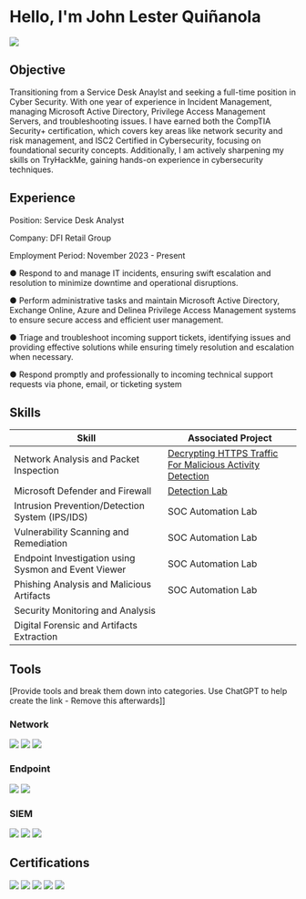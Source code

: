 # Hello, I'm John Lester Quiñanola
<a href="https://linkedin.com"><img src="https://img.shields.io/badge/-LinkedIn-0072b1?&style=for-the-badge&logo=linkedin&logoColor=white" /></a>

## Objective

Transitioning from a Service Desk Anaylst and seeking a full-time position in Cyber Security. With one year of experience in Incident Management, managing Microsoft Active Directory, Privilege Access Management Servers, and troubleshooting issues. I have earned both the CompTIA Security+ certification, which covers key areas like network security and risk management, and ISC2 Certified in Cybersecurity, focusing on foundational security concepts. Additionally, I am actively sharpening my skills on TryHackMe, gaining hands-on experience in cybersecurity techniques.

## Experience
Position: Service Desk Analyst

Company: DFI Retail Group

Employment Period: November 2023 - Present



●	Respond to and manage IT incidents, ensuring swift escalation and resolution to minimize downtime and operational disruptions.

●	Perform administrative tasks and maintain Microsoft Active Directory, Exchange Online, Azure and Delinea Privilege Access Management systems to ensure secure access and efficient user management. 

●	Triage and troubleshoot incoming support tickets, identifying issues and providing effective solutions while ensuring timely resolution and escalation when necessary.

●	Respond promptly and professionally to incoming technical support requests via phone, email, or ticketing system



## Skills


| Skill                                         | Associated Project         |
|-----------------------------------------------|----------------------------|
| Network Analysis and Packet Inspection         | <a href="https://github.com/johnlesterq1201/Decrypting-HTTPS-Traffic-for-Malicious-Activity-Detection">Decrypting HTTPS Traffic For Malicious Activity Detection </a>|
| Microsoft Defender and Firewall  | <a href="https://google.com">Detection Lab</a>|
| Intrusion Prevention/Detection System (IPS/IDS)         | SOC Automation Lab|
| Vulnerability Scanning and Remediation      | SOC Automation Lab|
| Endpoint Investigation using Sysmon and Event Viewer                  | SOC Automation Lab|
| Phishing Analysis and Malicious Artifacts | SOC Automation Lab|
| Security Monitoring and Analysis | | 
| Digital Forensic and Artifacts Extraction | 

## Tools
[Provide tools and break them down into categories. Use ChatGPT to help create the link - Remove this afterwards]]

### Network
<div>
    <img src="https://img.shields.io/badge/-Wireshark-1679A7?&style=for-the-badge&logo=Wireshark&logoColor=white" />
    <img src="https://img.shields.io/badge/-Snort-D5006D?style=for-the-badge&logo=Snort&logoColor=white" />
    <img src="https://img.shields.io/badge/-Zeek-777BB4?&style=for-the-badge&logo=Zeek&logoColor=white" />
</div>

### Endpoint
<div>
    <img src="https://img.shields.io/badge/-Microsoft_Defender_for_Endpoint-00A4EF?&style=for-the-badge&logo=Microsoft&logoColor=white" />
    <img src="https://img.shields.io/badge/-Velociraptor-4B275F?&style=for-the-badge&logo=Velociraptor&logoColor=white" />
</div>

### SIEM
<div>
    <img src="https://img.shields.io/badge/-Microsoft_Sentinel-0078D4?&style=for-the-badge&logo=Microsoft&logoColor=white" />
    <img src="https://img.shields.io/badge/-Splunk-000000?&style=for-the-badge&logo=Splunk&logoColor=white" />
    <img src="https://img.shields.io/badge/-Elastic-005571?&style=for-the-badge&logo=Elastic&logoColor=white" />
</div>

## Certifications
<div>
<img src="https://img.shields.io/badge/-Security%2B-FF0000?&style=for-the-badge&logo=CompTIA&logoColor=white" />
<img src="https://img.shields.io/badge/-ISC%20%C2%AE%20Certified%20in%20Cybersecurity-4CAF50?style=for-the-badge&logo=ISC2&logoColor=white" />
<img src="https://img.shields.io/badge/-TryHackMe%20SOC%20Level%201-001F3F?style=for-the-badge&logo=TryHackMe&logoColor=white" />
<img src="https://img.shields.io/badge/-Google%20Cybersecurity-FBC02D?style=for-the-badge&logo=Google&logoColor=white" />
<img src="https://img.shields.io/badge/-Google%20IT%20Support-4285F4?style=for-the-badge&logo=Google&logoColor=white" />






</div>


